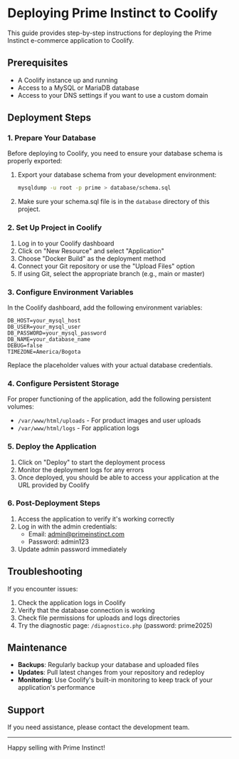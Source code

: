 # Deploying Prime Instinct to Coolify

This guide provides step-by-step instructions for deploying the Prime Instinct e-commerce application to Coolify.

## Prerequisites

- A Coolify instance up and running
- Access to a MySQL or MariaDB database
- Access to your DNS settings if you want to use a custom domain

## Deployment Steps

### 1. Prepare Your Database

Before deploying to Coolify, you need to ensure your database schema is properly exported:

1. Export your database schema from your development environment:
   ```bash
   mysqldump -u root -p prime > database/schema.sql
   ```
2. Make sure your schema.sql file is in the `database` directory of this project.

### 2. Set Up Project in Coolify

1. Log in to your Coolify dashboard
2. Click on "New Resource" and select "Application"
3. Choose "Docker Build" as the deployment method
4. Connect your Git repository or use the "Upload Files" option
5. If using Git, select the appropriate branch (e.g., main or master)

### 3. Configure Environment Variables

In the Coolify dashboard, add the following environment variables:

```
DB_HOST=your_mysql_host
DB_USER=your_mysql_user
DB_PASSWORD=your_mysql_password
DB_NAME=your_database_name
DEBUG=false
TIMEZONE=America/Bogota
```

Replace the placeholder values with your actual database credentials.

### 4. Configure Persistent Storage

For proper functioning of the application, add the following persistent volumes:

- `/var/www/html/uploads` - For product images and user uploads
- `/var/www/html/logs` - For application logs

### 5. Deploy the Application

1. Click on "Deploy" to start the deployment process
2. Monitor the deployment logs for any errors
3. Once deployed, you should be able to access your application at the URL provided by Coolify

### 6. Post-Deployment Steps

1. Access the application to verify it's working correctly
2. Log in with the admin credentials:
   - Email: admin@primeinstinct.com
   - Password: admin123
3. Update admin password immediately

## Troubleshooting

If you encounter issues:

1. Check the application logs in Coolify
2. Verify that the database connection is working
3. Check file permissions for uploads and logs directories
4. Try the diagnostic page: `/diagnostico.php` (password: prime2025)

## Maintenance

- **Backups**: Regularly backup your database and uploaded files
- **Updates**: Pull latest changes from your repository and redeploy
- **Monitoring**: Use Coolify's built-in monitoring to keep track of your application's performance

## Support

If you need assistance, please contact the development team.

---

Happy selling with Prime Instinct!
